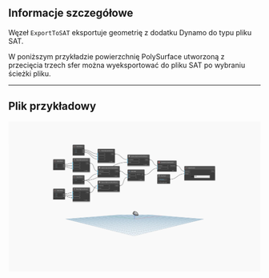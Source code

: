 ## Informacje szczegółowe
Węzeł `ExportToSAT` eksportuje geometrię z dodatku Dynamo do typu pliku SAT.

W poniższym przykładzie powierzchnię PolySurface utworzoną z przecięcia trzech sfer można wyeksportować do pliku SAT po wybraniu ścieżki pliku.

___
## Plik przykładowy

![ExportToSAT](./GeometryUI.ExportWithUnits_img.jpg)
